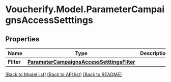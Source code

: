 # Voucherify.Model.ParameterCampaignsAccessSetttings

## Properties

Name | Type | Description | Notes
------------ | ------------- | ------------- | -------------
**Filter** | [**ParameterCampaignsAccessSetttingsFilter**](ParameterCampaignsAccessSetttingsFilter.md) |  | [optional] 

[[Back to Model list]](../README.md#documentation-for-models) [[Back to API list]](../README.md#documentation-for-api-endpoints) [[Back to README]](../README.md)


